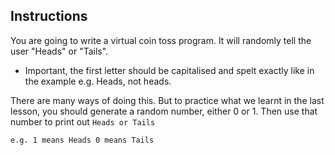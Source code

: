 ## Instructions
You are going to write a virtual coin toss program. It will randomly tell the user "Heads" or "Tails".

* Important, the first letter should be capitalised and spelt exactly like in the example e.g. Heads, not heads.

There are many ways of doing this. But to practice what we learnt in the last lesson, you should generate a random number, either 0 or 1.
Then use that number to print out `Heads or Tails`

```
e.g. 1 means Heads 0 means Tails
```
